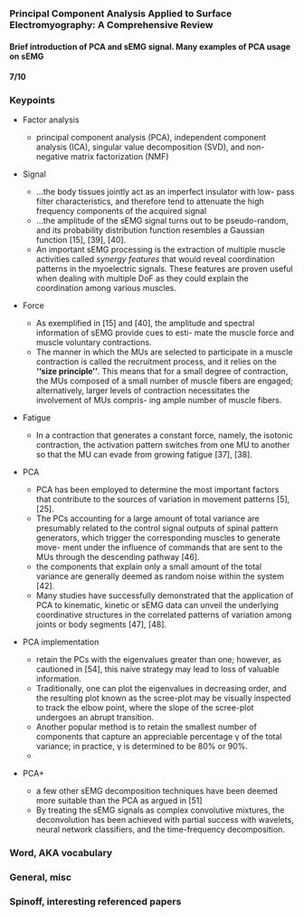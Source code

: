 ### Principal Component Analysis Applied to Surface Electromyography: A Comprehensive Review

#### Brief introduction of PCA and sEMG signal. Many examples of PCA usage on sEMG

#### 7/10

### Keypoints
* Factor analysis 
    * principal component analysis (PCA), independent component analysis (ICA), singular value decomposition (SVD), and non-negative matrix factorization (NMF) 

* Signal
    * ...the body tissues jointly act as an imperfect insulator with low- pass filter characteristics, and therefore tend to attenuate the high frequency components of the acquired signal 
    * ...the amplitude of the sEMG signal turns out to be pseudo-random, and its probability distribution function resembles a Gaussian function [15], [39], [40].
    * An important sEMG processing is the extraction of multiple muscle activities called *synergy features* that would reveal coordination patterns in the myoelectric signals. These features are proven useful when dealing with multiple DoF as they could explain the coordination among various muscles.
    

* Force
    * As exemplified in [15] and [40], the amplitude and spectral information of sEMG provide cues to esti- mate the muscle force and muscle voluntary contractions.
    * The manner in which the MUs are selected to participate in a muscle contraction is called the recruitment process, and it relies on the **‘‘size principle’’**. This means that for a small degree of contraction, the MUs composed of a small number of muscle fibers are engaged; alternatively, larger levels of contraction necessitates the involvement of MUs compris- ing ample number of muscle fibers.

* Fatigue
    *  In a contraction that generates a constant force, namely, the isotonic contraction, the activation pattern switches from one MU to another so that the MU can evade from growing fatigue [37], [38].

* PCA
    *  PCA has been employed to determine the most important factors that contribute to the sources of variation in movement patterns [5], [25].
    *  The PCs accounting for a large amount of total variance are presumably related to the control signal outputs of spinal pattern generators, which trigger the corresponding muscles to generate move- ment under the influence of commands that are sent to the MUs through the descending pathway [46]. 
    *  the components that explain only a small amount of the total variance are generally deemed as random noise within the system [42]. 
    *   Many studies have successfully demonstrated that the application of PCA to kinematic, kinetic or sEMG data can unveil the underlying coordinative structures in the correlated patterns of variation among joints or body segments [47], [48].

* PCA implementation
    * retain the PCs with the eigenvalues greater than one; however, as cautioned in [54], this naive strategy may lead to loss of valuable information.
    * Traditionally, one can plot the eigenvalues in decreasing order, and the resulting plot known as the scree-plot may be visually inspected to track the elbow point, where the slope of the scree-plot undergoes an abrupt transition. 
    * Another popular method is to retain the smallest number of components that capture an appreciable percentage γ of the total variance; in practice, γ is determined to be 80% or 90%.
    * 

* PCA+
    *  a few other sEMG decomposition techniques have been deemed more suitable than the PCA as argued in [51] 
    *  By treating the sEMG signals as complex convolutive mixtures, the deconvolution has been achieved with partial success with wavelets, neural network classifiers, and the time-frequency decomposition. 

### Word, AKA vocabulary

### General, misc

### Spinoff, interesting referenced papers

